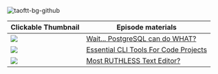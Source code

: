 ![taoftt-bg-github](https://github.com/user-attachments/assets/abe5d06d-4c6b-4ec8-86a3-558c33d6d272)

| Clickable Thumbnail | Episode materials |
|------------|-----------|
| <a href="https://youtu.be/VEWXmdjzIpQ" target="_blank"><img src="https://github.com/user-attachments/assets/ac161e4b-0eb6-4d20-8253-1ff62a9c7713"></a> | [Wait... PostgreSQL can do WHAT?](postgresql-is-not-a-database/README.md) |
| <a href="https://youtu.be/OYl-wrsMGZo" target="_blank"><img src="https://github.com/user-attachments/assets/237e74f9-0bc2-4848-b549-59b1e7d2b6ab"></a> | [Essential CLI Tools For Code Projects](4-cli-tools-to-manage-projects) |
| <a href="https://youtu.be/I1GVHhBS7no" target="_blank"><img src="https://github.com/user-attachments/assets/4a571f53-07d0-44bc-bc7c-d3da5c962c4f"></a> | [Most RUTHLESS Text Editor?](line-editors/poetry-project) |
